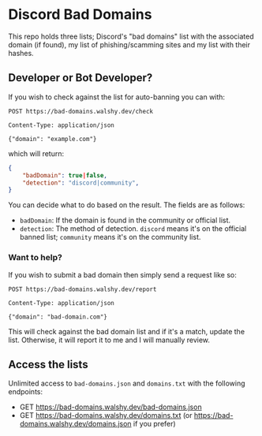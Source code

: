 # Discord Bad Domains

This repo holds three lists; Discord's "bad domains" list with the associated domain (if found), my list of phishing/scamming sites and my list with their hashes.

## Developer or Bot Developer?
If you wish to check against the list for auto-banning you can with:
```
POST https://bad-domains.walshy.dev/check

Content-Type: application/json

{"domain": "example.com"}
```

which will return:
```json
{
    "badDomain": true|false,
    "detection": "discord|community",
}
```

You can decide what to do based on the result. The fields are as follows:
* `badDomain`: If the domain is found in the community or official list.
* `detection`: The method of detection. `discord` means it's on the official banned list; `community` means it's on the community list.

### Want to help?
If you wish to submit a bad domain then simply send a request like so:

```
POST https://bad-domains.walshy.dev/report

Content-Type: application/json

{"domain": "bad-domain.com"}
```

This will check against the bad domain list and if it's a match, update the list. Otherwise, it will report it to me and I will manually review.

## Access the lists
Unlimited access to `bad-domains.json` and `domains.txt` with the following endpoints:

* GET https://bad-domains.walshy.dev/bad-domains.json
* GET https://bad-domains.walshy.dev/domains.txt (or https://bad-domains.walshy.dev/domains.json if you prefer)